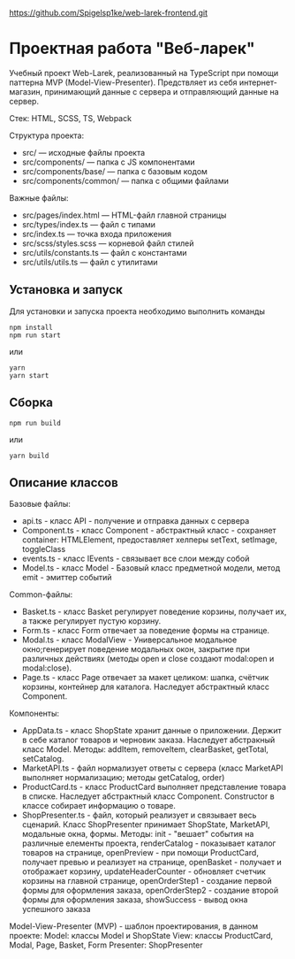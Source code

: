 https://github.com/Spigelsp1ke/web-larek-frontend.git
# Проектная работа "Веб-ларек"
Учебный проект Web-Larek, реализованный на TypeScript при помощи паттерна MVP (Model-View-Presenter). Предствляет из себя интернет-магазин, принимающий данные с сервера и отправляющий данные на сервер. 

Стек: HTML, SCSS, TS, Webpack

Структура проекта:
- src/ — исходные файлы проекта
- src/components/ — папка с JS компонентами
- src/components/base/ — папка с базовым кодом
- src/components/common/ — папка с общими файлами

Важные файлы:
- src/pages/index.html — HTML-файл главной страницы
- src/types/index.ts — файл с типами
- src/index.ts — точка входа приложения
- src/scss/styles.scss — корневой файл стилей
- src/utils/constants.ts — файл с константами
- src/utils/utils.ts — файл с утилитами

## Установка и запуск
Для установки и запуска проекта необходимо выполнить команды

```
npm install
npm run start
```

или

```
yarn
yarn start
```
## Сборка

```
npm run build
```

или

```
yarn build
```
## Опиcание классов
Базовые файлы:
- api.ts - класс API - получение и отправка данных с сервера
- Component.ts - класс Component<T>	- абстрактный класс - сохраняет container: HTMLElement, предоставляет хелперы setText, setImage, toggleClass 
- events.ts - класс IEvents - связывает все слои между собой
- Model.ts - класс Model<T> - Базовый класс предметной модели, метод emit - эмиттер событий

Common-файлы:
- Basket.ts - класс Basket регулирует поведение корзины, получает их, а также регулирует пустую корзину. 
- Form.ts - класс Form отвечает за поведение формы на странице. 
- Modal.ts - класс ModalView - Универсальное модальное окно;генерирует поведение модальных окон, закрытие при различных действиях (методы open и close создают modal:open и modal:close).
- Page.ts - класс Page отвечает за макет целиком: шапка, счётчик корзины, контейнер для каталога. Наследует абстрактный класс Component. 

Компоненты:
- AppData.ts - класс ShopState хранит данные о приложении. Держит в себе каталог товаров и черновик заказа. Наследует абстракный класс Model. Методы: addItem, removeItem, clearBasket, getTotal, setCatalog.
- MarketAPI.ts - файл нормализует ответы с сервера (класс MarketAPI выполняет нормализацию; методы getCatalog, order)
- ProductCard.ts - класс ProductCard выполняет представление товара в списке. Наследует абстрактный класс Component. Constructor в классе собирает информацию о товаре.
- ShopPresenter.ts - файл, который реализует и связывает весь сценарий. Класс ShopPresenter принимает ShopState, MarketAPI, модальные окна, формы. 
Методы:
init - "вешает" события на различные елементы проекта,
renderCatalog - показывает каталог товаров на странице,
openPreview - при помощи ProductCard, получает превью и реализует на странице, 
openBasket - получает и отображает корзину,
updateHeaderCounter - обновляет счетчик корзины на главной странице,
openOrderStep1 - создание первой формы для оформления заказа,
openOrderStep2 - создание второй формы для оформления заказа,
showSuccess - вывод окна успешного заказа

Model-View-Presenter (MVP) - шаблон проектирования, в данном проекте:
Model: классы Model<T> и ShopState
View: классы ProductCard, Modal, Page, Basket, Form
Presenter: ShopPresenter





